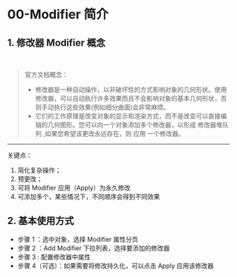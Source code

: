 # 00-Modifier 简介

## 1. 修改器 Modifier 概念

<br>

> 官方文档概念：
>
> - 修改器是一种自动操作，以非破坏性的方式影响对象的几何形状。使用修改器，可以自动执行许多效果而且不会影响对象的基本几何形状，否则手动执行这些效果(例如细分曲面)会非常麻烦。
> - 它们的工作原理是改变对象的显示和渲染方式，而不是改变可以直接编辑的几何图形。您可以向一个对象添加多个修改器，以形成 修改器堆队列 ,如果您希望该更改永远存在，则 应用 一个修改器。

<hr>
关键点：

1. 简化复杂操作；
2. 预更改；
3. 可将 Modifier 应用（Apply）为永久修改
4. 可添加多个，某些情况下，不同顺序会得到不同效果

## 2. 基本使用方式

- 步骤 1 ：选中对象，选择 Modifier 属性分页
- 步骤 2 ：Add Modifier 下拉列表，选择要添加的修改器
- 步骤 3 : 配置修改器中属性
- 步骤 4（可选）：如果需要将修改持久化，可以点击 Apply 应用该修改器
